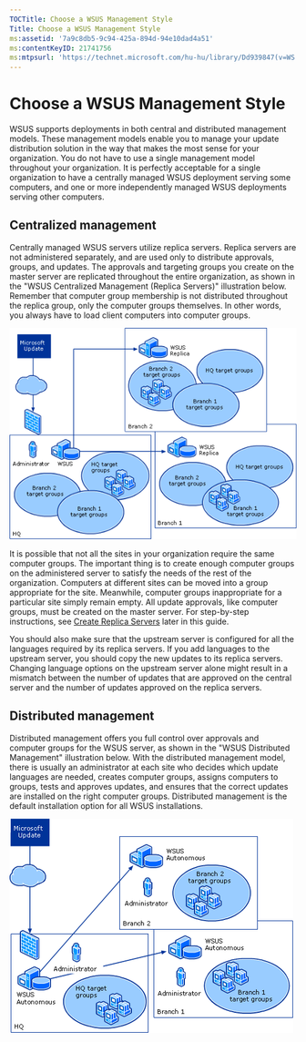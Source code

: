 ```yaml
---
TOCTitle: Choose a WSUS Management Style
Title: Choose a WSUS Management Style
ms:assetid: '7a9c8db5-9c94-425a-894d-94e10dad4a51'
ms:contentKeyID: 21741756
ms:mtpsurl: 'https://technet.microsoft.com/hu-hu/library/Dd939847(v=WS.10)'
---
```


Choose a WSUS Management Style
==============================

WSUS supports deployments in both central and distributed management models. These management models enable you to manage your update distribution solution in the way that makes the most sense for your organization. You do not have to use a single management model throughout your organization. It is perfectly acceptable for a single organization to have a centrally managed WSUS deployment serving some computers, and one or more independently managed WSUS deployments serving other computers.

Centralized management
----------------------

Centrally managed WSUS servers utilize replica servers. Replica servers are not administered separately, and are used only to distribute approvals, groups, and updates. The approvals and targeting groups you create on the master server are replicated throughout the entire organization, as shown in the "WSUS Centralized Management (Replica Servers)" illustration below. Remember that computer group membership is not distributed throughout the replica group, only the computer groups themselves. In other words, you always have to load client computers into computer groups.

![](/security-updates/images/Dd939847.083de7cf-2c9b-4f0e-8e6c-5f5dc3d8217b(WS.10).gif)

It is possible that not all the sites in your organization require the same computer groups. The important thing is to create enough computer groups on the administered server to satisfy the needs of the rest of the organization. Computers at different sites can be moved into a group appropriate for the site. Meanwhile, computer groups inappropriate for a particular site simply remain empty. All update approvals, like computer groups, must be created on the master server. For step-by-step instructions, see [Create Replica Servers](https://technet.microsoft.com/98f0a612-9950-4c1d-ba02-a03ea9db81ef) later in this guide.

You should also make sure that the upstream server is configured for all the languages required by its replica servers. If you add languages to the upstream server, you should copy the new updates to its replica servers. Changing language options on the upstream server alone might result in a mismatch between the number of updates that are approved on the central server and the number of updates approved on the replica servers.

Distributed management
----------------------

Distributed management offers you full control over approvals and computer groups for the WSUS server, as shown in the "WSUS Distributed Management" illustration below. With the distributed management model, there is usually an administrator at each site who decides which update languages are needed, creates computer groups, assigns computers to groups, tests and approves updates, and ensures that the correct updates are installed on the right computer groups. Distributed management is the default installation option for all WSUS installations.

![](/security-updates/images/Dd939847.0275a78f-d343-4144-92ac-ba298def3bfd(WS.10).gif)

